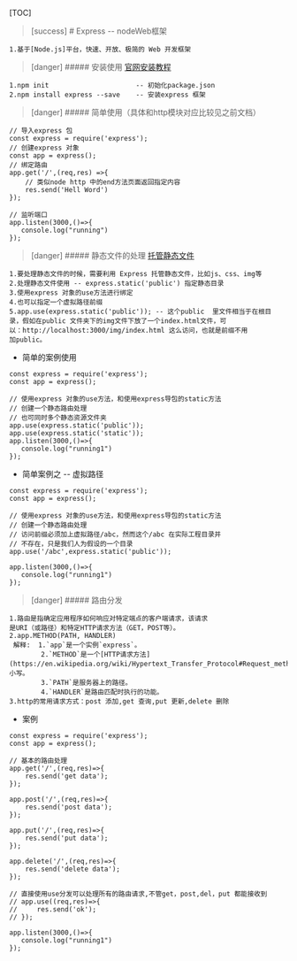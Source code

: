 [TOC]
>[success] # Express -- nodeWeb框架
~~~
1.基于[Node.js]平台，快速、开放、极简的 Web 开发框架
~~~
>[danger] ##### 安装使用
<a href="http://www.expressjs.com.cn/starter/installing.html">官网安装教程</a>
~~~
1.npm init                      -- 初始化package.json
2.npm install express --save    -- 安装express 框架
~~~
>[danger] ##### 简单使用（具体和http模块对应比较见之前文档）
~~~
// 导入express 包
const express = require('express');
// 创建express 对象
const app = express();
// 绑定路由
app.get('/',(req,res) =>{
    // 类似node http 中的end方法页面返回指定内容
    res.send('Hell Word')
});

// 监听端口
app.listen(3000,()=>{
   console.log("running")
});
~~~
>[danger] ##### 静态文件的处理
<a href="http://www.expressjs.com.cn/starter/static-files.html">托管静态文件</a>
~~~
1.要处理静态文件的时候，需要利用 Express 托管静态文件，比如js、css、img等
2.处理静态文件使用 -- express.static('public') 指定静态目录
3.使用express 对象的use方法进行绑定
4.也可以指定一个虚拟路径前缀
5.app.use(express.static('public')); -- 这个public  里文件相当于在根目
录，假如在public 文件夹下的img文件下放了一个index.html文件，可
以：http://localhost:3000/img/index.html 这么访问，也就是前缀不用
加public。
~~~
* 简单的案例使用
~~~
const express = require('express');
const app = express();

// 使用express 对象的use方法，和使用express导包的static方法
// 创建一个静态路由处理
// 也可同时多个静态资源文件夹
app.use(express.static('public'));
app.use(express.static('static'));
app.listen(3000,()=>{
   console.log("running1")
});
~~~
* 简单案例之 -- 虚拟路径
~~~
const express = require('express');
const app = express();

// 使用express 对象的use方法，和使用express导包的static方法
// 创建一个静态路由处理
// 访问前缀必须加上虚拟路径/abc，然而这个/abc 在实际工程目录并
// 不存在，只是我们人为假设的一个目录
app.use('/abc',express.static('public'));

app.listen(3000,()=>{
   console.log("running1")
});
~~~
>[danger] ##### 路由分发
~~~
1.路由是指确定应用程序如何响应对特定端点的客户端请求，该请求
是URI（或路径）和特定HTTP请求方法（GET，POST等）。
2.app.METHOD(PATH, HANDLER)
 解释:  1.`app`是一个实例`express`。
        2.`METHOD`是一个[HTTP请求方法](https://en.wikipedia.org/wiki/Hypertext_Transfer_Protocol#Request_methods)，小写。
        3.`PATH`是服务器上的路径。
        4.`HANDLER`是路由匹配时执行的功能。
3.http的常用请求方式：post 添加,get 查询,put 更新,delete 删除
~~~
* 案例
~~~
const express = require('express');
const app = express();

// 基本的路由处理
app.get('/',(req,res)=>{
    res.send('get data');
});

app.post('/',(req,res)=>{
    res.send('post data');
});

app.put('/',(req,res)=>{
    res.send('put data');
});

app.delete('/',(req,res)=>{
    res.send('delete data');
});

// 直接使用use分发可以处理所有的路由请求,不管get，post,del，put 都能接收到
// app.use((req,res)=>{
//     res.send('ok');
// });

app.listen(3000,()=>{
   console.log("running1")
});
~~~